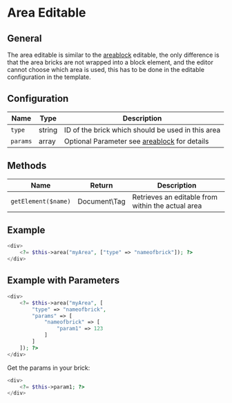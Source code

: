 # Area Editable

## General
The area editable is similar to the [areablock](./02_Areablock/README.md) editable, the only difference is that the area bricks are not wrapped 
into a block element, and the editor cannot choose which area is used, this has to be done in the editable configuration in the template.

## Configuration

| Name     | Type   | Description                                                    |
|----------|--------|----------------------------------------------------------------|
| `type`   | string | ID of the brick which should be used in this area              |
| `params` | array  | Optional Parameter see [areablock](./02_Areablock/README.md) for details |

## Methods

| Name                | Return        | Description                                                 |
|---------------------|---------------|-------------------------------------------------------------|
| `getElement($name)` | Document\Tag  | Retrieves an editable from within the actual area           |

## Example

```php
<div>
    <?= $this->area("myArea", ["type" => "nameofbrick"]); ?>
</div>
```

## Example with Parameters

```php
<div>
    <?= $this->area("myArea", [
        "type" => "nameofbrick",
        "params" => [
            "nameofbrick" => [
                "param1" => 123
            ]
        ]
    ]); ?>
</div>
```

Get the params in your brick:

```php
<div>
    <?= $this->param1; ?>
</div>
```
